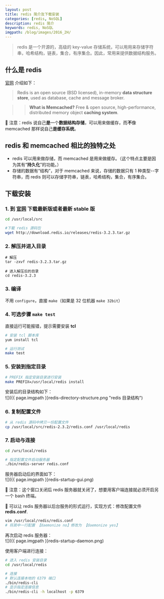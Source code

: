 ```yaml
---
layout: post
title: redis 简介及下载安装
categories: [redis, NoSQL]
description: redis 简介
keywords: redis, NoSQL
imgpath: /blog/images/2016_2H/
---
```

>redis 是一个开源的，高级的 key-value 存储系统，可以用用来存储字符串，哈希结构，链表，集合，有序集合。因此，常用来提供数据结构服务。

## 什么是 redis

[官网](http://redis.io) 介绍如下：

>Redis is an open source (BSD licensed), in-memory **data structure store**, used as database, cache and message broker.

>>**What is Memcached?**
Free & open source, high-performance, distributed memory object **caching system**.

 :bell: 注意：redis 说自己**是**一个**数据结构存储**，可以用来做缓存，而**不**像 memcached 那样说自己**是缓存系统**。

## redis 和 memcached 相比的独特之处

* redis 可以用来做存储，而 memcached 是用来做缓存。（这个特点主要是因为其有“**持久化**”的功能。）
* 存储的数据有“结构”，对于 memcached 来说，存储的数据只有 1 种类型--字符串，而 redis 则可以存储字符串，链表，哈希结构，集合，有序集合。

## 下载安装

### 1. 到 [官网](http://redis.io) 下载最新版或者最新 stable 版

```bash
cd /usr/local/src

#下载 redis 源码包
wget http://download.redis.io/releases/redis-3.2.3.tar.gz
```

### 2. 解压并进入目录

```shell
# 解压
tar -zxvf redis-3.2.3.tar.gz

# 进入解压后的目录
cd redis-3.2.3
```

### 3. 编译

不用 `configure`，直接 `make`（如果是 32 位机器 `make 32bit`）

### 4. 可选步骤 `make test`

直接运行可能报错，提示需要安装 **tcl**

```bash
# 安装 tcl 脚本库
yum install tcl

# 运行测试
make test
```

### 5. 安装到指定目录

```bash
# PREFIX 指定安装目录进行安装
make PREFIX=/usr/local/redis install
```

安装后的目录结构如下：  
![]({{ page.imgpath }}redis-directory-structure.png "redis 目录结构")

### 6. 复制配置文件

```bash
# 从 redis 源码中拷贝一份配置文件
cp /usr/local/src/redis-2.3.2/redis.conf /usr/local/redis
```

### 7. 启动与连接

```bash
cd /urs/local/redis

# 指定配置文件启动服务器
./bin/redis-server redis.conf
```
服务器启动后的界面如下：  
![]({{ page.imgpath }}redis-startup-gui.png)

:bell: 注意：这个窗口关闭后 redis 服务器就关闭了，想要用客户端连接就必须开启另一个 bash 终端。

:memo: 可以让 redis 服务器以后台服务的形式运行，实现方式：修改配置文件 **redis.conf**.

```bash
vim /usr/local/redis/redis.conf
# 将其中一行配置 【daemonize no】修改为 【daemonize yes】
```
再次启动 redis 服务器：  
![]({{ page.imgpath }}redis-startup-daemon.png)

使用客户端进行连接：

```bash
# 进入 redis 安装目录
cd /usr/local/redis

# 连接
# 默认连接本地的 6379 端口
./bin/redis-cli
# 显示指定连接信息
./bin/redis-cli -h localhost -p 6379
```
